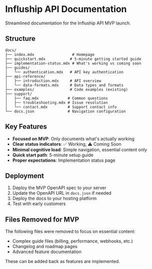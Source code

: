 # Influship API Documentation

Streamlined documentation for the Influship API MVP launch.

## Structure

```
docs/
├── index.mdx                 # Homepage
├── quickstart.mdx           # 5-minute getting started guide
├── implementation-status.mdx # What's working vs coming soon
├── guides/
│   └── authentication.mdx   # API key authentication
├── api-reference/
│   ├── introduction.mdx     # API overview
│   └── data-formats.mdx     # Data types and formats
├── examples/                # Code examples (existing)
├── support/
│   ├── faq.mdx             # Common questions
│   ├── troubleshooting.mdx # Issue resolution
│   └── contact.mdx         # Support contact info
└── docs.json               # Navigation configuration
```

## Key Features

- **Focused on MVP**: Only documents what's actually working
- **Clear status indicators**: ✅ Working, ⚠️ Coming Soon
- **Minimal cognitive load**: Simple navigation, essential content only
- **Quick start path**: 5-minute setup guide
- **Proper expectations**: Implementation status page

## Deployment

1. Deploy the MVP OpenAPI spec to your server
2. Update the OpenAPI URL in `docs.json` if needed
3. Deploy the docs to your hosting platform
4. Test with early customers

## Files Removed for MVP

The following files were removed to focus on essential content:

- Complex guide files (billing, performance, webhooks, etc.)
- Changelog and roadmap pages
- Advanced feature documentation

These can be added back as features are implemented.
